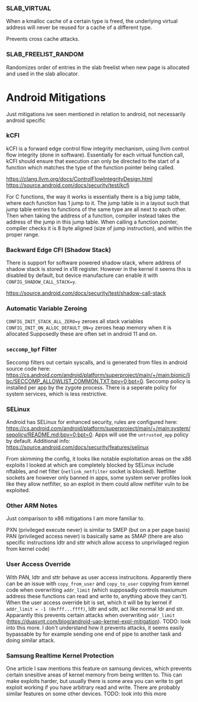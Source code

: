### SLAB_VIRTUAL
When a kmalloc cache of a certain type is freed, the underlying virtual address will never be reused for a cache of a different type.

Prevents cross cache attacks.

### SLAB_FREELIST_RANDOM
Randomizes order of entries in the slab freelist when new page is allocated and used in the slab allocator.

# Android Mitigations
Just mitigations ive seen mentioned in relation to android, not necessarily android specific

### kCFI
kCFI is a forward edge control flow integrity mechanism, using llvm control flow integrity (done in software). Essentially for each virtual function call, kCFI should ensure that execution can only be directed to the start of a function which matches the type of the function pointer being called.

https://clang.llvm.org/docs/ControlFlowIntegrityDesign.html
https://source.android.com/docs/security/test/kcfi

For C functions, the way it works is essentially there is a big jump table, where each function has 1 jump to it. The jump table is in a layout such that jump table entries to functions of the same type are all next to each other. Then when taking the address of a function, compiler instead takes the address of the jump in this jump table. When calling a function pointer, compiler checks it is 8 byte aligned (size of jump instruction), and within the proper range.

### Backward Edge CFI (Shadow Stack)
There is support for software powered shadow stack, where address of shadow stack is stored in x18 register. However in the kernel it seems this is disabled by default, but device manufacture can enable it with `CONFIG_SHADOW_CALL_STACK=y`.

https://source.android.com/docs/security/test/shadow-call-stack

### Automatic Variable Zeroing
`CONFIG_INIT_STACK_ALL_ZERO=y` zeroes all stack variables
`CONFIG_INIT_ON_ALLOC_DEFAULT_ON=y` zeroes heap memory when it is allocated
Supposedly these are often set in android 11 and on.

### `seccomp_bpf` Filter
Seccomp filters out certain syscalls, and is generated from files in android source code here: https://cs.android.com/android/platform/superproject/main/+/main:bionic/libc/SECCOMP_ALLOWLIST_COMMON.TXT;bpv=0;bpt=0. Seccomp policy is installed per app by the zygote process. There is a seperate policy for system services, which is less restrictive.

### SELinux
Android has SELinux for enhanced security, rules are configured here: https://cs.android.com/android/platform/superproject/main/+/main:system/sepolicy/README.md;bpv=0;bpt=0. Apps will use the `untrusted_app` policy by default.
Additional info: https://source.android.com/docs/security/features/selinux

From skimming the config, it looks like notable exploitation areas on the x86 exploits I looked at which are completely blocked by SELinux include nftables, and net filter (`netlink_netfilter` socket is blocked). Netfilter sockets are however only banned in apps, some system server profiles look like they allow netfilter, so an exploit in them could allow netfilter vuln to be exploited.

### Other ARM Notes
Just comparison to x86 mitigations I am more familiar to.

PXN (privileged execute never) is similar to SMEP (but on a per page basis)
PAN (privileged access never) is basically same as SMAP (there are also specific instructions ldtr and sttr which allow access to unprivilaged region from kernel code)

### User Access Override
With PAN, ldtr and sttr behave as user access instrucitons. Apparently there can be an issue with `copy_from_user` and `copy_to_user` copying from kernel code when overwriting `addr_limit` (which supposadly controls maxiumum address these functions can read and write to, anything above they can't).
When the user access override bit is set, which it will be by kernel if `addr_limit = -1 (0xfff...ffff)`, ldtr and sdtr, act like normal ldr and str. Apparantly this prevents certain attacks when overwriting `addr_limit` (https://duasynt.com/blog/android-uao-kernel-expl-mitigation).
TODO: look into this more. I don't understand how it prevents attacks, it seems easily bypassable by for example sending one end of pipe to another task and doing similar attack.

### Samsung Realtime Kernel Protection
One article I saw mentions this feature on samsung devices, which prevents certain snesitive areas of kernel memory from being written to. This can make exploits harder, but usually there is some area you can write to get exploit working if you have arbitrary read and write. There are probably similar features on some other devices.
TODO: look into this more